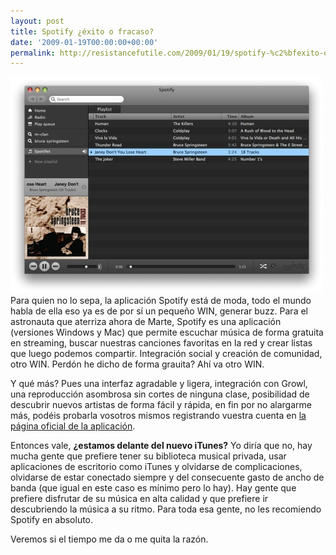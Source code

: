 ```yaml
---
layout: post
title: Spotify ¿éxito o fracaso?
date: '2009-01-19T00:00:00+00:00'
permalink: http://resistancefutile.com/2009/01/19/spotify-%c2%bfexito-o-fracaso/
---
```

<img src="/assets/zz21b300f9.jpg" alt="Spotify" title="Spotify" width="500" height="346" class="centro" />Para quien no lo sepa, la aplicación Spotify está de moda, todo el mundo habla de ella eso ya es de por sí un pequeño WIN, generar buzz. Para el astronauta que aterriza ahora de Marte, Spotify es una aplicación (versiones Windows y Mac) que permite escuchar música de forma gratuita en streaming, buscar nuestras canciones favoritas en la red y crear listas que luego podemos compartir. Integración social y creación de comunidad, otro WIN. Perdón he dicho de forma grauita? Ahí va otro WIN.

Y qué más? Pues una interfaz agradable y ligera, integración con Growl, una reproducción asombrosa sin cortes de ninguna clase, posibilidad de descubrir nuevos artistas de forma fácil y rápida, en fin por no alargarme más, podéis probarla vosotros mismos registrando vuestra cuenta en <a href="https://www.spotify.com/en/get-started/">la página oficial de la aplicación</a>. 

Entonces vale, <strong>¿estamos delante del nuevo iTunes?</strong> Yo diría que no, hay mucha gente que prefiere tener su biblioteca musical privada, usar aplicaciones de escritorio como iTunes y olvidarse de complicaciones, olvidarse de estar conectado siempre y del consecuente gasto de ancho de banda (que igual en este caso es mínimo pero lo hay). Hay gente que prefiere disfrutar de su música en alta calidad y que prefiere ir descubriendo la música a su ritmo. Para toda esa gente, no les recomiendo Spotify en absoluto.

Veremos si el tiempo me da o me quita la razón. 
